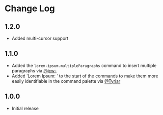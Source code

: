# Change Log

## 1.2.0
- Added multi-cursor support

## 1.1.0
- Added the `lorem-ipsum.multipleParagraphs` command to insert multiple paragraphs via [@jcw-](https://github.com/jcw-)
- Added 'Lorem Ipsum: ' to the start of the commands to make them more easily identifiable in the command palette via [@Tyriar](https://github.com/Tyriar)

## 1.0.0
- Initial release
